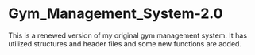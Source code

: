 # Gym_Management_System-2.0
This is a renewed version of my original gym management system. It has utilized structures and header files and some new functions are added.
